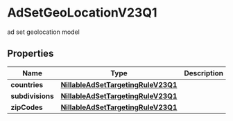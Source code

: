 

# AdSetGeoLocationV23Q1

ad set geolocation model

## Properties

| Name | Type | Description | Notes |
|------------ | ------------- | ------------- | -------------|
|**countries** | [**NillableAdSetTargetingRuleV23Q1**](NillableAdSetTargetingRuleV23Q1.md) |  |  [optional] |
|**subdivisions** | [**NillableAdSetTargetingRuleV23Q1**](NillableAdSetTargetingRuleV23Q1.md) |  |  [optional] |
|**zipCodes** | [**NillableAdSetTargetingRuleV23Q1**](NillableAdSetTargetingRuleV23Q1.md) |  |  [optional] |



